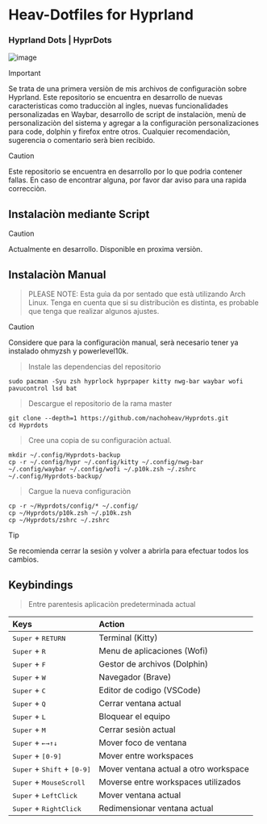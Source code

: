 # Heav-Dotfiles for Hyprland
### Hyprland Dots | HyprDots

![image]()

> [!IMPORTANT]
> Se trata de una primera versiòn de mis archivos de configuraciòn sobre Hyprland.
> Este repositorio se encuentra en desarrollo de nuevas caracteristicas como traducciòn al ingles, nuevas funcionalidades personalizadas en Waybar, desarrollo de script de instalaciòn, menù de personalizaciòn del sistema y agregar a la configuraciòn personalizaciones para code, dolphin y firefox entre otros.
> Cualquier recomendaciòn, sugerencia o comentario serà bien recibido.

> [!CAUTION]
> Este repositorio se encuentra en desarrollo por lo que podrìa contener fallas.
> En caso de encontrar alguna, por favor dar aviso para una rapida correcciòn.

## Instalaciòn mediante Script

> [!CAUTION]
> Actualmente en desarrollo. Disponible en proxima versiòn.

## Instalaciòn Manual

> PLEASE NOTE: Esta guìa da por sentado que està utilizando Arch Linux. Tenga en cuenta que si su distribuciòn es distinta, es probable que tenga que realizar algunos ajustes.

> [!CAUTION]
> Considere que para la configuraciòn manual, serà necesario tener ya instalado ohmyzsh y powerlevel10k.

> Instale las dependencias del repositorio
```shell
sudo pacman -Syu zsh hyprlock hyprpaper kitty nwg-bar waybar wofi pavucontrol lsd bat
```

> Descargue el repositorio de la rama master
```shell
git clone --depth=1 https://github.com/nachoheav/Hyprdots.git
cd Hyprdots
```

> Cree una copia de su configuraciòn actual.
```shell
mkdir ~/.config/Hyprdots-backup
cp -r ~/.config/hypr ~/.config/kitty ~/.config/nwg-bar ~/.config/waybar ~/.config/wofi ~/.p10k.zsh ~/.zshrc ~/.config/Hyprdots-backup/
```

> Cargue la nueva configuraciòn
```shell
cp -r ~/Hyprdots/config/* ~/.config/
cp ~/Hyprdots/p10k.zsh ~/.p10k.zsh
cp ~/Hyprdots/zshrc ~/.zshrc
```

> [!TIP]
> Se recomienda cerrar la sesiòn y volver a abrirla para efectuar todos los cambios.

## Keybindings

> Entre parentesis aplicaciòn predeterminada actual

<div align="center">

| Keys | Action |
| :--- | :--- |
| <kbd>Super</kbd> + <kbd>RETURN</kbd> | Terminal (Kitty) |
| <kbd>Super</kbd> + <kbd>R</kbd> | Menu de aplicaciones (Wofi) |
| <kbd>Super</kbd> + <kbd>F</kbd> | Gestor de archivos (Dolphin) |
| <kbd>Super</kbd> + <kbd>W</kbd> | Navegador (Brave)  |
| <kbd>Super</kbd> + <kbd>C</kbd> | Editor de codigo (VSCode)  |
| <kbd>Super</kbd> + <kbd>Q</kbd> | Cerrar ventana actual |
| <kbd>Super</kbd> + <kbd>L</kbd> | Bloquear el equipo |
| <kbd>Super</kbd> + <kbd>M</kbd> | Cerrar sesiòn actual |
| <kbd>Super</kbd> + <kbd>←</kbd><kbd>→</kbd><kbd>↑</kbd><kbd>↓</kbd> | Mover foco de ventana |
| <kbd>Super</kbd> + <kbd>[0-9]</kbd> | Mover entre workspaces |
| <kbd>Super</kbd> + <kbd>Shift</kbd> + <kbd>[0-9]</kbd> | Mover ventana actual a otro workspace |
| <kbd>Super</kbd> + <kbd>MouseScroll</kbd> | Moverse entre workspaces utilizados |
| <kbd>Super</kbd> + <kbd>LeftClick</kbd> | Mover ventana actual |
| <kbd>Super</kbd> + <kbd>RightClick</kbd> | Redimensionar ventana actual |

</div>